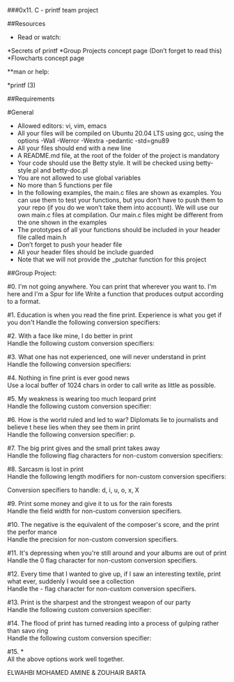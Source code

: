 ###0x11. C - printf team project

##Resources
* Read or watch:

*Secrets of printf
*Group Projects concept page (Don’t forget to read this)
*Flowcharts concept page

**man or help:

*printf (3)

##Requirements

#General

* Allowed editors: vi, vim, emacs
* All your files will be compiled on Ubuntu 20.04 LTS using gcc, using the options -Wall -Werror -Wextra -pedantic -std=gnu89
* All your files should end with a new line
* A README.md file, at the root of the folder of the project is mandatory
* Your code should use the Betty style. It will be checked using betty-style.pl and betty-doc.pl
* You are not allowed to use global variables
* No more than 5 functions per file
* In the following examples, the main.c files are shown as examples. You can use them to test your functions, but you don’t have to push them to your repo (if you do we won’t take them into account). We will use our own main.c files at compilation. Our main.c files might be different from the one shown in the examples
* The prototypes of all your functions should be included in your header file called main.h
* Don’t forget to push your header file
* All your header files should be include guarded
* Note that we will not provide the _putchar function for this project

##Group Project:                                                                      
                                                                                    
#0. I'm not going anywhere. You can print that wherever you want to. I'm here and I'm
 a Spur for life                                                                    Write a function that produces output according to a format.                        
                                                                                    
                                                                                    
#1. Education is when you read the fine print. Experience is what you get if you don't Handle the following conversion specifiers:

#2. With a face like mine, I do better in print                                      
Handle the following custom conversion specifiers:                                  
                                                                                    
#3. What one has not experienced, one will never understand in print                 
Handle the following conversion specifiers:                                         
                                                                                    
#4. Nothing in fine print is ever good news                                          
Use a local buffer of 1024 chars in order to call write as little as possible.      
                                                                                    
#5. My weakness is wearing too much leopard print                                    
Handle the following custom conversion specifier:                                   
                                                                                    
#6. How is the world ruled and led to war? Diplomats lie to journalists and believe t
hese lies when they see them in print                                               
Handle the following conversion specifier: p.                                       
                                                                                    
#7. The big print gives and the small print takes away                               
Handle the following flag characters for non-custom conversion specifiers:          
                                                                                    
#8. Sarcasm is lost in print                                                         
Handle the following length modifiers for non-custom conversion specifiers:         
                                                                                                                                                                       
Conversion specifiers to handle: d, i, u, o, x, X                                   
                                                                                    
#9. Print some money and give it to us for the rain forests                          
Handle the field width for non-custom conversion specifiers.                        
                                                                                    
#10. The negative is the equivalent of the composer's score, and the print the perfor
mance                                                                               
Handle the precision for non-custom conversion specifiers.                          
                                                                                    
#11. It's depressing when you're still around and your albums are out of print       
Handle the 0 flag character for non-custom conversion specifiers.                   
                                                                                    
#12. Every time that I wanted to give up, if I saw an interesting textile, print what
 ever, suddenly I would see a collection                                            
Handle the - flag character for non-custom conversion specifiers.                   
                                                                                    
#13. Print is the sharpest and the strongest weapon of our party                     
Handle the following custom conversion specifier:                                   
                                                                                    
#14. The flood of print has turned reading into a process of gulping rather than savo
ring                                                                                
Handle the following custom conversion specifier:                                   
                                                                                    
#15. *                                                                               
All the above options work well together. 

ELWAHBI MOHAMED AMINE & ZOUHAIR BARTA
